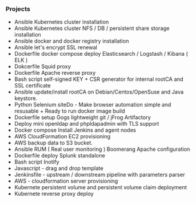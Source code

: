 ### Projects

* Ansible Kubernetes cluster installation 
* Ansible Kubernetes cluster NFS / DB / persistent share storage installation 
* Ansible docker and docker registry installation 
* Ansible let's encrypt SSL renewal
* Dockerfile docker compose deploy Elasticsearch / Logstash / Kibana ( ELK )
* Dokcerfile Squid proxy
* Dockerfile Apache reverse proxy
* Bash script self-signed KEY + CSR generator for internal rootCA and SSL certificate
* Ansible update/install rootCA on Debian/Centos/OpenSuse and Java keystore.
* Python Selenium siteDo - Make browser automation simple and resusable + Ready to run docker image build
* Dockerfile setup Gogs lightweight git / jFrog Artifactory
* Deploy mini openldap and phpldapadmin with TLS support
* Docker compose Install Jenkins and agent nodes
* AWS CloudFormation EC2 provisioning
* AWS backup data to S3 bucket.
* Ansible RUM ( Real user monitoring ) Boomerang Apache configuration
* Dockerfile deploy Splunk standalone
* Bash script Inotify
* Javascript - drag and drop template
* Jenkinsfile - upstream / downstream pipeline with parameters parser
* AWS - cloudformation server provisioning
* Kubernete persistent volume and persistent volume claim deployment
* Kubernete reverse proxy deploy

